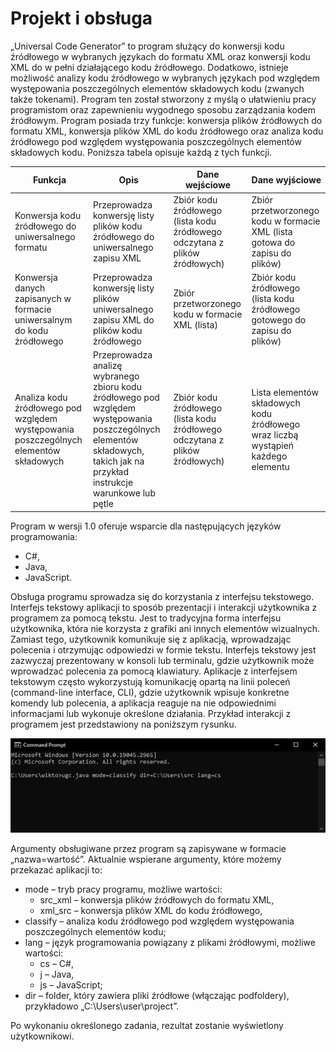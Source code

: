 # Projekt i obsługa
„Universal Code Generator” to program służący do konwersji kodu źródłowego w wybranych językach do formatu XML oraz konwersji kodu XML do w pełni działającego kodu źródłowego. Dodatkowo, istnieje możliwość analizy kodu źródłowego w wybranych językach pod względem występowania poszczególnych elementów składowych kodu (zwanych także tokenami). Program ten został stworzony z myślą o ułatwieniu pracy programistom oraz zapewnieniu wygodnego sposobu zarządzania kodem źródłowym. 
Program posiada trzy funkcje: konwersja plików źródłowych do formatu XML, konwersja plików XML do kodu źródłowego oraz analiza kodu źródłowego pod względem występowania poszczególnych elementów składowych kodu. Poniższa tabela opisuje każdą z tych funkcji.

| Funkcja                                                                               | Opis                                                                                                                                                                       | Dane wejściowe                                                              | Dane wyjściowe                                                                    |
|---------------------------------------------------------------------------------------|----------------------------------------------------------------------------------------------------------------------------------------------------------------------------|-----------------------------------------------------------------------------|-----------------------------------------------------------------------------------|
| Konwersja kodu źródłowego do uniwersalnego formatu                                    | Przeprowadza konwersję listy plików kodu źródłowego do uniwersalnego zapisu XML                                                                                            | Zbiór kodu źródłowego (lista kodu źródłowego odczytana z plików źródłowych) | Zbiór przetworzonego kodu w formacie XML (lista gotowa do zapisu do plików)       |
| Konwersja danych zapisanych w formacie uniwersalnym do kodu źródłowego                | Przeprowadza konwersję listy plików uniwersalnego zapisu XML do plików kodu źródłowego                                                                                     | Zbiór przetworzonego kodu w formacie XML (lista)                            | Zbiór kodu źródłowego (lista kodu źródłowego gotowego do zapisu do plików)        |
| Analiza kodu źródłowego pod względem występowania poszczególnych elementów składowych | Przeprowadza analizę wybranego zbioru kodu źródłowego pod względem występowania poszczególnych elementów składowych, takich jak na przykład instrukcje warunkowe lub pętle | Zbiór kodu źródłowego (lista kodu źródłowego odczytana z plików źródłowych) | Lista elementów składowych kodu źródłowego wraz liczbą wystąpień każdego elementu |

Program w wersji 1.0 oferuje wsparcie dla następujących języków programowania:
-	C#,
- Java,
-	JavaScript.

Obsługa programu sprowadza się do korzystania z interfejsu tekstowego. Interfejs tekstowy aplikacji to sposób prezentacji i interakcji użytkownika z programem za pomocą tekstu. Jest to tradycyjna forma interfejsu użytkownika, która nie korzysta z grafiki ani innych elementów wizualnych. Zamiast tego, użytkownik komunikuje się z aplikacją, wprowadzając polecenia i otrzymując odpowiedzi w formie tekstu. Interfejs tekstowy jest zazwyczaj prezentowany w konsoli lub terminalu, gdzie użytkownik może wprowadzać polecenia za pomocą klawiatury. Aplikacje z interfejsem tekstowym często wykorzystują komunikację opartą na linii poleceń (command-line interface, CLI), gdzie użytkownik wpisuje konkretne komendy lub polecenia, a aplikacja reaguje na nie odpowiednimi informacjami lub wykonuje określone działania. Przykład interakcji z programem jest przedstawiony na poniższym rysunku.

![image](https://github.com/WiktorPrzetacznik/universalcodegenerator/blob/master/image.jpg)

Argumenty obsługiwane przez program są zapisywane w formacie „nazwa=wartość”. Aktualnie wspierane argumenty, które możemy przekazać aplikacji to:

-	mode – tryb pracy programu, możliwe wartości:
    -	src_xml – konwersja plików źródłowych do formatu XML,
    - xml_src – konwersja plików XML do kodu źródłowego,
-	classify – analiza kodu źródłowego pod względem występowania poszczególnych elementów kodu;
-	lang – język programowania powiązany z plikami źródłowymi, możliwe wartości:
    -	cs – C#,
    -	j – Java,
    -	js – JavaScript;
- dir – folder, który zawiera pliki źródłowe (włączając podfoldery), przykładowo „C:\Users\user\project”.


Po wykonaniu określonego zadania, rezultat zostanie wyświetlony użytkownikowi.
